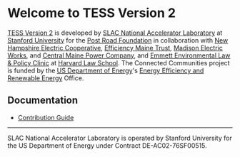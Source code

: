# Welcome to TESS Version 2

[TESS Version 2](https://github.com/tess-v2/) is developed by [SLAC National Accelerator Laboratory](https://slac.stanford.edu/) at [Stanford University](https://www.stanford.edu/) for the [Post Road Foundation](https://postroadfoundation.org) in collaboration with [New Hampshire Electric Cooperative](https://www.nhec.coop/), [Efficiency Maine Trust](https://www.efficiencymaine.com/), [Madison Electric Works](https://madisonmaine.com/index.php/government/public-safety-utilities/106-madison-electric-works), and [Central Maine Power Company](https://www.cmpco.com/), and [Emmett Environmental Law & Policy Clinic](https://clinics.law.harvard.edu/environment/) at [Harvard Law School](https://www.harvard.edu/).  The Connected Communities project is funded by the [US Department of Energy](https://www.energy.gov/)'s [Energy Efficiency and Renewable Energy](https://www.energy.gov/eere/) Office.

## Documentation

* [Contribution Guide](https://github.com/tess-v2/.github/wiki)
----

SLAC National Accelerator Laboratory is operated by Stanford University for the US Department of Energy under Contract DE-AC02-76SF00515.
